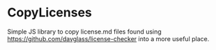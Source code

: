 # CopyLicenses
Simple JS library to copy license.md files found using https://github.com/davglass/license-checker into a more useful place.
